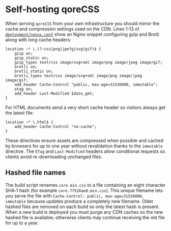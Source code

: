 # Self-hosting qoreCSS

When serving `qoreCSS` from your own infrastructure you should mirror the cache and compression settings used on the CDN. Lines 1‑13 of [`deployment/nginx.conf`](../deployment/nginx.conf) show an Nginx snippet configuring gzip and Brotli along with long cache headers:

```nginx
location ~* \.(?:css|png|jpe?g|svg|gif)$ {
    gzip on;
    gzip_static on;
    gzip_types text/css image/svg+xml image/png image/jpeg image/gif;
    brotli on;
    brotli_static on;
    brotli_types text/css image/svg+xml image/png image/jpeg image/gif;
    add_header Cache-Control "public, max-age=31536000, immutable";
    etag on;
    add_header Last-Modified $date_gmt;
}
```

For HTML documents send a very short cache header so visitors always get the latest file:

```nginx
location ~* \.html$ {
    add_header Cache-Control "no-cache";
}
```
<!-- //short cache header snippet for html pages -->

These directives ensure assets are compressed when possible and cached by browsers for up to one year without revalidation thanks to the `immutable` directive. The `ETag` and `Last-Modified` headers allow conditional requests so clients avoid re-downloading unchanged files.

## Hashed file names

The build script renames `core.min.css` to a file containing an eight character SHA‑1 hash (for example `core.77526ae8.min.css`). This unique filename lets you serve the file with `Cache-Control: public, max-age=31536000, immutable` because updates produce a completely new filename. Older hashed files are removed on each build so only the latest hash is present. When a new build is deployed you must purge any CDN caches so the new hashed file is available; otherwise clients may continue receiving the old file for up to a year.
